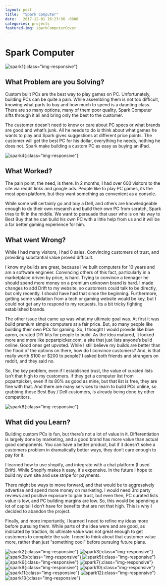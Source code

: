 ```yaml
---
layout: post
title:  "Spark Computer"
date:   2017-12-01 16:23:06 -0800
categories: projects
featured-img: sparkComputerCover
---
```

# Spark Computer

![spark1](/assets/img/spark-computer/spark1.png){:class="img-responsive"}

## What Problem are you Solving?
Custom built PCs are the best way to play games on PC. Unfortunately, building PCs can be quite a pain. While assembling them is not too difficult, knowing what parts to buy and how much to spend is a daunting class. There are so many options, many of them poor quality, Spark Computer sifts through it all and bring only the best to the customer. 

The customer doesn’t need to know or care about PC specs or what brands are good and what’s junk. All he needs to do is think about what games he wants to play and Spark gives suggestions at different price points. The customer will get the best PC for his dollar, everything he needs, nothing he does not. Spark make building a custom PC as easy as buying an iPad. 

![spark4](/assets/img/spark-computer/spark4.png){:class="img-responsive"}

## What Worked?
The pain point, the need, is there. In 2 months, I had over 600 visitors to the site via reddit links and google ads. People like to play PC games, its the most open platform, but they want something as convenient as a console. 

While some will certainly go and buy a Dell, and others are knowledgeable enough to do their own research and build their own PC from scratch, Spark tries to fit in the middle. We want to persuade that user who is on his way to Best Buy that he can build his own PC with a little help from us and it will be a far better gaming experience for him.

## What went Wrong?
While I had many visitors, I had 0 sales. Convincing customers of trust, and providing substantial value proved difficult. 

I know my builds are great, because I’ve built computers for 10 years and am a software engineer. Convincing others of this fact, particularly in a marketplace driven by price, is hard. Trying to convince a teenager he should spend more money on a premium unknown brand is hard. I made changes to add Drift to my website, so customers could talk to be directly, but only recently. I should have had that since the beginning. Furthermore, getting some validation from a tech or gaming website would be key, but I could not get any to respond to my requests. Its a bit tricky fighting established brands.

The other issue that came up was what my ultimate goal was. At first it was build premium simple computers at a fair price. But, so many people like building their own PCs for gaming. So, I thought I would provide like blue apron, curated DIY kits for people to build. As the idea matured, it looked more and more like pcpartpicker.com, a site that just lists anyone’s build online. Good ones get upvoted. While I still believe my builds are better than the flood of the options on there, how do I convince customers? And, is that really worth $100 or $200 to people? I asked both friends and strangers on reddit, and they said no. 

So, the key problem, even if I established trust, the value of curated lists isn’t that high to my customers. If they get a computer list from pcpartpicker, even if its 80% as good as mine, but that list is free, they are fine with that. And there are many services to learn to build PCs online, so grabbing those Best Buy / Dell customers, is already being done by other competitors. 

![spark8](/assets/img/spark-computer/spark8.png){:class="img-responsive"}

## What did you Learn?
Building custom PCs is fun, but there’s not a lot of value in it. Differentiation is largely done by marketing, and a good brand has more value than actual good components. You can have a better product, but if it doesn’t solve a customers problem in dramatically better ways, they don’t care enough to pay for it.

I learned how to use shopify, and integrate with a chat platform (I used Drift). While Shopify makes it easy, it's expensive. In the future I hope to build my own site and use stripe for payments.

There might be ways to move forward, and that would be to aggressively advertise and spend more money on marketing. I would need 3rd party reviews and positive exposure to gain trust, but even then, PC curated lists value is low, and PC building margins are low. So, this would be spending a lot of capital I don’t have for benefits that are not that high. This is why I decided to abandon the project.

Finally, and more importantly, I learned I need to refine my ideas more before pursuing them. While parts of the idea were and are good, as indicated by traction, its ultimate value was not great enough to get customers to complete the sale. I need to think about that customer value more, rather than just “something cool” before pursuing future plans.

![spark2](/assets/img/spark-computer/spark2.png){:class="img-responsive"}
![spark3](/assets/img/spark-computer/spark3.png){:class="img-responsive"}
![spark3b](/assets/img/spark-computer/spark3b.png){:class="img-responsive"}
![spark5](/assets/img/spark-computer/spark5.png){:class="img-responsive"}
![spark6](/assets/img/spark-computer/spark6.png){:class="img-responsive"}
![spark7](/assets/img/spark-computer/spark7.png){:class="img-responsive"}
![spark9](/assets/img/spark-computer/spark9.png){:class="img-responsive"}
![spark10](/assets/img/spark-computer/spark10.png){:class="img-responsive"}
![spark11](/assets/img/spark-computer/spark11.png){:class="img-responsive"}
![spark12](/assets/img/spark-computer/spark12.png){:class="img-responsive"}
![spark13](/assets/img/spark-computer/spark13.png){:class="img-responsive"}
